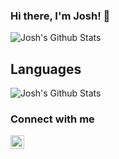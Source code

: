 ### Hi there, I'm Josh! 👋

<img alt="Josh's Github Stats" src="https://github-readme-stats.vercel.app/api?username=joshbaumann&show_icons=true&hide_border=true&count_private=true&include_all_commits=true&theme=onedark" />

<br />

## Languages
<img alt="Josh's Github Stats" src="https://github-readme-stats.vercel.app/api/top-langs/?username=joshbaumann&theme=onedark&layout=compact" />

<br />

### Connect with me
[<img alt="joshbaumann | LinkedIn" width="22px" src="https://cdn.jsdelivr.net/npm/simple-icons@v3/icons/linkedin.svg" />][linkedin]


[linkedin]: https://nz.linkedin.com/in/joshua-baumann-83ba3573
